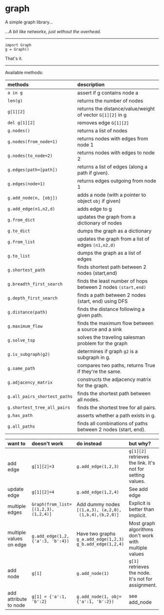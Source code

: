 # graph

A simple graph library...

*...A bit like networkx, just without the overhead.*


---------------------------

    import Graph
    g = Graph()
    
That's it.

---------------------------

Available methods:

| methods | description |
|:---|:---|
| `a in g` | assert if g contains node a |
| `len(g)` | returns the number of nodes |
| `g[1][2]` | returns the distance/value/weight of vector `G[1][2]` in g |
| `del g[1][2]` | removes edge `G[1][2]` |
| `g.nodes()` | returns a list of nodes |
| `g.nodes(from_node=1)` | returns nodes with edges from node 1 |
| `g.nodes(to_node=2)` | returns nodes with edges to node 2 |
| `g.edges(path=[path])` | returns a list of edges (along a path if given). |
| `g.edges(node=1)` | returns edges outgoing from node 1 | 
| `g.add_node(n, [obj])` | adds a node (with a pointer to object `obj` if given) |
| `g.add_edge(n1,n2,d)` | adds edge to g |
| `g.from_dict` | updates the graph from a dictionary of nodes |
| `g.to_dict` | dumps the graph as a dictionary |
| `g.from_list` | updates the graph from a list of edges `(n1,n2,d)` |
| `g.to_list` | dumps the graph as a list of edges |
| `g.shortest_path` | finds shortest path between 2 nodes (start,end)|
| `g.breadth_first_search` | finds the least number of hops between 2 nodes `(start,end)`|
| `g.depth_first_search` | finds a path between 2 nodes (start, end) using DFS |
| `g.distance(path)` | finds the distance following a given path. |
| `g.maximum_flow` | finds the maximum flow between a source and a sink|
| `g.solve_tsp` | solves the traveling salesman problem for the graph|
| `g.is_subgraph(g2)` | determines if graph `g2` is a subgraph in g.|
| `g.same_path` | compares two paths, returns True if they're the same.|
| `g.adjacency_matrix` | constructs the adjacency matrix for the graph.|
| `g.all_pairs_shortest_paths` | finds the shortest path between all nodes. |
| `g.shortest_tree_all_pairs` | finds the shortest tree for all pairs.|
| `g.has_path` | asserts whether a path exists in g.|
| `g.all_paths` | finds all combinations of paths between 2 nodes (start, end).|

| want to | doesn't work | do instead | but why? |
|:---|:---|:---|:---|
| add edge | `g[1][2]=3` | `g.add_edge(1,2,3)` | `g[1][2]` retrieves the link. It's not for setting values. |
| update edge | `g[1][2]=4` | `g.add_edge(1,2,4)` | See add edge |
| multiple edges | `Graph(from_list=[(1,2,3), (1,2,4)]` | Add dummy nodes<br>`[(1,a,3), (a,2,0),`<br>` (1,b,4),(b,2,0)]` | Explicit is better than implicit. |
| multiple values on edge | `g.add_edge(1,2,{'a':3, 'b':4})` | Have two graphs<br>`g_a.add_edge(1,2,3)`<br>`g_b.add_edge(1,2,4)` | Most graph algorithms don't work with multiple values |  
| add node | `g[1]` | `g.add_node(1)` | `g[1]` retrieves the node. It's not for assignment.
| add attribute to node | `g[1] = {'a':1, 'b':2}` | `g.add_node(1, obj={'a':1, 'b':2})` | see add_node | 

